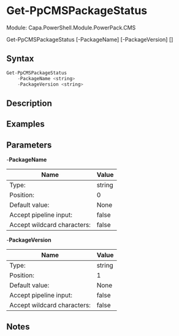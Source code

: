# Get-PpCMSPackageStatus
Module: Capa.PowerShell.Module.PowerPack.CMS


Get-PpCMSPackageStatus [-PackageName] <string> [-PackageVersion] <string> [<CommonParameters>]


## Syntax

```powershell
Get-PpCMSPackageStatus
	-PackageName <string>
	-PackageVersion <string>
```

## Description



## Examples


## Parameters

-**PackageName**


| Name | Value |
| ---- | ---- |
| Type: | string |
| Position: | 0 | 
| Default value: | None | 
| Accept pipeline input: | false | 
| Accept wildcard characters: | false | 

-**PackageVersion**


| Name | Value |
| ---- | ---- |
| Type: | string |
| Position: | 1 | 
| Default value: | None | 
| Accept pipeline input: | false | 
| Accept wildcard characters: | false | 


## Notes


